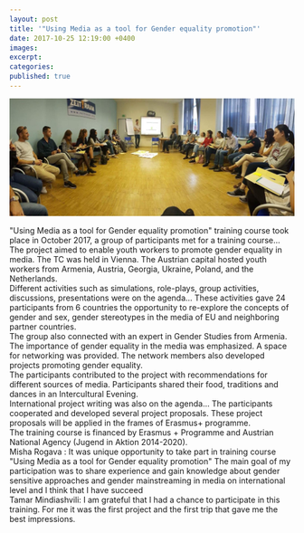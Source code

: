 ```yaml
---
layout: post
title: '"Using Media as a tool for Gender equality promotion"'
date: 2017-10-25 12:19:00 +0400
images:
excerpt:
categories:
published: true
---
```


![](/uploads/24059747-1490856617636880-6350103674245309262-o.jpg)

"Using Media as a tool for Gender equality promotion" training course took place in October 2017, a group of participants met for a training course...<br>The project aimed to enable youth workers to promote gender equality in media. The TC was held in Vienna. The Austrian capital hosted youth workers from Armenia, Austria, Georgia, Ukraine, Poland, and the Netherlands.<br>Different activities such as simulations, role-plays, group activities, discussions, presentations were on the agenda... These activities gave 24 participants from 6 countries the opportunity to re-explore the concepts of gender and sex, gender stereotypes in the media of EU and neighboring partner countries.<br>The group also connected with an expert in Gender Studies from Armenia.<br>The importance of gender equality in the media was emphasized. A space for networking was provided. The network members also developed projects promoting gender equality. ​<br>The participants contributed to the project with recommendations for different sources of media. Participants shared their food, traditions and dances in an Intercultural Evening.<br>International project writing was also on the agenda… The participants cooperated and developed several project proposals. These project proposals will be applied in the frames of Erasmus+ programme.<br>The training course is financed by Erasmus + Programme and Austrian National Agency (Jugend in Aktion 2014-2020).<br>Misha Rogava : It was unique opportunity to take part in training course "Using Media as a tool for Gender equality promotion" The main goal of my participation was to share experience and gain knowledge about gender sensitive approaches and gender mainstreaming in media on international level and I think that I have succeed<br>Tamar Mindiashvili: I am grateful that I had a chance to participate in this training. For me it was the first project and the first trip that gave me the best impressions.
